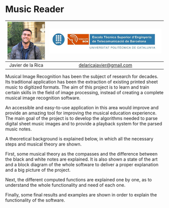 # Music Reader


| <img src="/img/img.jpeg" width="180"> | ![Logo](/Images/upc_etsetb.jpg) |
| :---: | :---: |
| Javier de la Rica | delaricajavier@gmail.com |





Musical Image Recognition has been the subject of research for decades. Its traditional application has been the extraction of existing printed sheet music to digitized formats. The aim of this project is to learn and train certain skills in the field of image processing, instead of creating a complete musical image recognition software.

An accessible and easy-to-use application in this area would improve and provide an amazing tool for improving the musical education experience. The main goal of the project is to develop the algorithms needed to parse digital sheet music images and to provide a playback system for the parsed music notes.

A theoretical background is explained below, in which all the necessary steps and musical theory are shown.

First, some musical theory as the compasses and the difference between the black and white notes are explained. It is also shown a state of the art and a block diagram of the whole software to deliver a proper explanation and a big picture of the project.

Next, the different computed functions are explained one by one, as to understand the whole functionality and need of each one.

Finally, some final results and examples are shown in order to explain the functionality of the software.

